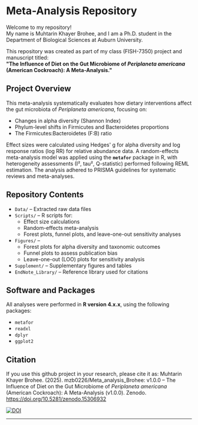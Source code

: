 # Meta-Analysis Repository

Welcome to my repository!  
My name is Muhtarin Khayer Brohee, and I am a Ph.D. student in the Department of Biological Sciences at Auburn University.

This repository was created as part of my class (FISH-7350) project and manuscript titled:  
**"The Influence of Diet on the Gut Microbiome of *Periplaneta americana* (American Cockroach): A Meta-Analysis."**

## Project Overview

This meta-analysis systematically evaluates how dietary interventions affect the gut microbiota of *Periplaneta americana*, focusing on:
- Changes in alpha diversity (Shannon Index)
- Phylum-level shifts in Firmicutes and Bacteroidetes proportions
- The Firmicutes:Bacteroidetes (F:B) ratio

Effect sizes were calculated using Hedges' g for alpha diversity and log response ratios (log RR) for relative abundance data. A random-effects meta-analysis model was applied using the **`metafor`** package in R, with heterogeneity assessments (I², tau², Q-statistic) performed following REML estimation. The analysis adhered to PRISMA guidelines for systematic reviews and meta-analyses.

## Repository Contents

- `Data/` – Extracted raw data files
- `Scripts/` – R scripts for:
  - Effect size calculations
  - Random-effects meta-analysis
  - Forest plots, funnel plots, and leave-one-out sensitivity analyses
- `Figures/` – 
  - Forest plots for alpha diversity and taxonomic outcomes
  - Funnel plots to assess publication bias
  - Leave-one-out (LOO) plots for sensitivity analysis
- `Supplement/` – Supplementary figures and tables
- `EndNote_Library/` – Reference library used for citations

## Software and Packages

All analyses were performed in **R version 4.x.x**, using the following packages:
- `metafor`
- `readxl`
- `dplyr`
- `ggplot2`

## Citation
If you use this github project in your research, please cite it as:
Muhtarin Khayer Brohee. (2025). mzb0226/Meta_analysis_Brohee: v1.0.0 – The Influence of Diet on the Gut Microbiome of *Periplaneta americana* (American Cockroach): A Meta-Analysis (v1.0.0). Zenodo. https://doi.org/10.5281/zenodo.15306932

[![DOI](https://zenodo.org/badge/DOI/10.5281/zenodo.15306932.svg)](https://doi.org/10.5281/zenodo.15306932)

---


